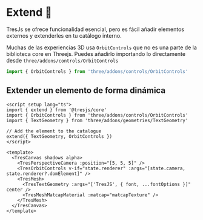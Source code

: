 # Extend 🔌

TresJs se ofrece funcionalidad esencial, pero es fácil añadir elementos externos y extenderles en tu catálogo interno.

Muchas de las experiencias 3D usa `OrbitControls` que no es una parte de la biblioteca core en Threejs. Puedes añadirlo importando lo directamente desde `three/addons/controls/OrbitControls`

```js
import { OrbitControls } from 'three/addons/controls/OrbitControls'
```

## Extender un elemento de forma dinámica

```vue {2,3,4,7,13,15}
<script setup lang="ts">
import { extend } from '@tresjs/core'
import { OrbitControls } from 'three/addons/controls/OrbitControls'
import { TextGeometry } from 'three/addons/geometries/TextGeometry'

// Add the element to the catalogue
extend({ TextGeometry, OrbitControls })
</script>

<template>
  <TresCanvas shadows alpha>
    <TresPerspectiveCamera :position="[5, 5, 5]" />
    <TresOrbitControls v-if="state.renderer" :args="[state.camera, state.renderer?.domElement]" />
    <TresMesh>
      <TresTextGeometry :args="['TresJS', { font, ...fontOptions }]" center />
      <TresMeshMatcapMaterial :matcap="matcapTexture" />
    </TresMesh>
  </TresCanvas>
</template>
```
